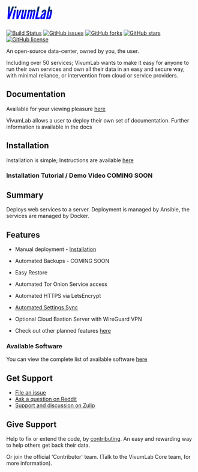 # ![VivumLab](https://github.com/Vivumlab/VivumLab/raw/master/static/logo125x38.png)

[![Build Status](https://travis-ci.org/Vivumlab/VivumLab.svg?branch=master)](https://travis-ci.org/Vivumlab/VivumLab) [![GitHub issues](https://img.shields.io/github/issues/VivumLab/VivumLab)](https://github.com/VivumLab/VivumLab/issues) [![GitHub forks](https://img.shields.io/github/forks/VivumLab/VivumLab)](https://github.com/VivumLab/VivumLab/network) [![GitHub stars](https://img.shields.io/github/stars/VivumLab/VivumLab)](https://github.com/VivumLab/VivumLab/stargazers) [![GitHub license](https://img.shields.io/github/license/VivumLab/VivumLab)](https://github.com/VivumLab/VivumLab/blob/dev/LICENSE)

An open-source data-center, owned by you, the user.

Including over 50 services; VivumLab wants to make it easy for anyone to run their own services and own all their data in an easy and secure way, with minimal reliance, or intervention from cloud or service providers.

## Documentation
Available for your viewing pleasure [here](https://docs.vivumlab.com/)

VivumLab allows a user to deploy their own set of documentation. Further information is available in the docs

## Installation
Installation is simple; Instructions are available [here](core/installation.md)

### Installation Tutorial / Demo Video COMING SOON

## Summary

Deploys web services to a server. Deployment is managed by Ansible, the services are managed by Docker.

## Features

- Manual deployment - [Installation](core/installation.md#manual-set-up)
- Automated Backups - COMING SOON
- Easy Restore
- Automated Tor Onion Service access
- Automated HTTPS via LetsEncrypt
- [Automated Settings Sync](core/installation.md#syncing-settings-via-git)
- Optional Cloud Bastion Server with WireGuard VPN

- Check out other planned features [here](https://github.com/Vivumlab/VivumLab/labels/enhancement)

### Available Software

You can view the complete list of available software [here](#available-software)

## Get Support

- [File an issue](https://github.com/Vivumlab/VivumLab/issues/new)
- [Ask a question on Reddit](https://www.reddit.com/r/VivumLab/)
- [Support and discussion on Zulip](https://vivumlab.zulipchat.com/)

## Give Support

Help to fix or extend the code, by [contributing](CONTRIBUTING.md). An easy and rewarding way to help others get back their data.

Or join the official 'Contributor' team. (Talk to the VivumLab Core team, for more information).

